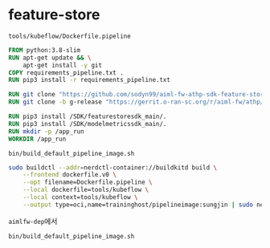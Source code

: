 # feature-store


`tools/kubeflow/Dockerfile.pipeline`

```dockerfile
FROM python:3.8-slim
RUN apt-get update && \
    apt-get install -y git
COPY requirements_pipeline.txt .
RUN pip3 install -r requirements_pipeline.txt

RUN git clone "https://github.com/sodyn99/aiml-fw-athp-sdk-feature-store.git" /SDK/featurestoresdk_main
RUN git clone -b g-release "https://gerrit.o-ran-sc.org/r/aiml-fw/athp/sdk/model-storage" /SDK/modelmetricssdk_main

RUN pip3 install /SDK/featurestoresdk_main/.
RUN pip3 install /SDK/modelmetricssdk_main/.
RUN mkdir -p /app_run
WORKDIR /app_run
```

`bin/build_default_pipeline_image.sh`

```bash
sudo buildctl --addr=nerdctl-container://buildkitd build \
    --frontend dockerfile.v0 \
    --opt filename=Dockerfile.pipeline \
    --local dockerfile=tools/kubeflow \
    --local context=tools/kubeflow \
    --output type=oci,name=traininghost/pipelineimage:sungjin | sudo nerdctl load --namespace k8s.io
```

`aimlfw-dep`에서

```bash
bin/build_default_pipeline_image.sh
```
